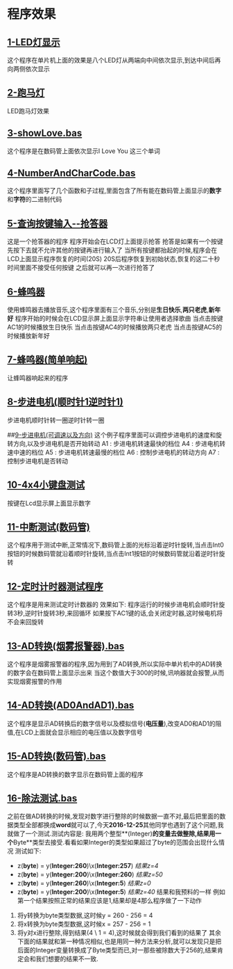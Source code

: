 # 程序效果

## [1-LED灯显示](1-LED灯显示.bas)
这个程序在单片机上面的效果是八个LED灯从两端向中间依次显示,到达中间后再向两侧依次显示

## [2-跑马灯](2-跑马灯.bas)
LED跑马灯效果

## [3-showLove.bas](3-showLove.bas)
这个程序是在数码管上面依次显示I Love You 这三个单词

## [4-NumberAndCharCode.bas](4-NumberAndCharCode.bas)
这个程序里面写了几个函数和子过程,里面包含了所有能在数码管上面显示的**数字**和**字符**的二进制代码

## [5-查询按键输入--抢答器](5-查询按键输入--抢答器.bas)
这是一个抢答器的程序
程序开始会在LCD灯上面提示抢答
抢答是如果有一个按键先按下去就不允许其他的按键再进行输入了
当所有按键都抬起的时候,程序会在LCD上面显示程序恢复的时间(20S)
20S后程序恢复到初始状态,恢复的这二十秒时间里面不接受任何按键
之后就可以再一次进行抢答了

## [6-蜂鸣器](6-蜂鸣器.bas)
使用蜂鸣器去播放音乐,这个程序里面有三个音乐,分别是**生日快乐**,**两只老虎**,**新年好**
程序开始的时候会在LCD显示屏上面显示字符串让使用者选择歌曲
当点击按键AC1的时候播放生日快乐
当点击按键AC4的时候播放两只老虎
当点击按键AC5的时候播放新年好

## [7-蜂鸣器(简单响起)](7-蜂鸣器\(简单响起\).bas)
让蜂鸣器响起来的程序

## [8-步进电机(顺时针1逆时针1)](8-步进电机\(顺时针1逆时针1\).bas)
步进电机顺时针转一圈逆时针转一圈

##[9-步进电机(可调速以及方向)](9-步进电机(可调速以及方向).bas)
这个例子程序里面可以调控步进电机的速度和旋转方向,以及步进电机是否开始转动
A1 : 步进电机转速最快的档位
A4 : 步进电机转速中速的档位
A5 : 步进电机转速最慢的档位
A6 : 控制步进电机的转动方向
A7 : 控制步进电机是否转动

## [10-4x4小键盘测试](10-4x4小键盘测试.bas)
按键在Lcd显示屏上面显示数字

## [11-中断测试(数码管)](11-中断测试\(数码管\).bas)
这个程序用于测试中断,正常情况下,数码管上面的光标沿着逆时针旋转,当点击Int0按钮的时候数码管就沿着顺时针旋转,当点击Int1按钮的时候数码管就沿着逆时针旋转

## [12-定时计时器测试程序](12-定时器的使用.bas)
这个程序是用来测试定时计数器的
效果如下:
程序运行的时候步进电机会顺时针旋转3秒,逆时针旋转3秒,来回循环
如果按下AC1键的话,会关闭定时器,这时候电机将不会来回旋转

## [13-AD转换(烟雾报警器).bas](13-AD转换\(烟雾报警器\).bas)
这个程序是烟雾报警器的程序,因为用到了AD转换,所以实际中单片机中的AD转换的数字会在数码管上面显示出来
当这个数值大于300的时候,讯响器就会报警,从而实现烟雾报警的作用

## [14-AD转换(AD0AndAD1).bas](14-AD转换\(AD0AndAD1\).bas)
这个程序是显示AD转换后的数字信号以及模拟信号(**电压量**),改变AD0和AD1的阻值,在LCD上面就会显示相应的电压值以及数字信号

## [15-AD转换(数码管).bas](15-AD转换\(数码管\).bas)
这个程序是AD转换的数字显示在数码管上面的程序

## [16-除法测试.bas](16-除法测试.bas)
之前在做AD转换的时候,发现对数字进行整除的时候数据一直不对,最后把里面的数据类型全部都换成**word**就可以了,今天**2016-12-25**其他同学也遇到了这个问题,我就做了一个测试.测试内容是:
 我用两个整型**(Integer)**的变量去做整除,结果用一个**Byte**类型去接受.看看如果Integer的类型如果超过了byte的范围会出现什么情况
 测试如下:
  + z(**byte**) = y(**Integer:260**)\x(**Integer:257**)  *结果z=4*
  + z(**byte**) = y(**Integer:200**)\x(**Integer:260**)  *结果z=50*
  + z(**byte**) = y(**Integer:260**)\x(**Integer:5**)  *结果z=0*
  + z(**byte**) = y(**Integer:200**)\x(**Integer:5**)  *结果z=40*
  结果和我预料的一样
  例如第一个结果按照正常的结果应该是1,结果却是4那么程序做了一下动作
   1. 将y转换为byte类型数据,这时候y = 260 - 256 = 4
   2. 将x转换为byte类型数据,这时候x = 257 - 256 = 1
   3. 将y对x进行整除,得到结果(4 \ 1 = 4),这时候就会得到我们看到的结果了
   其余下面的结果就和第一种情况相似,也是用同一种方法来分析,就可以发现只是把后面的Integer变量转换成了Byte类型而已,对一那些被除数大于256的,结果肯定会和我们想要的结果不一致.
